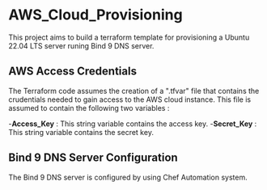# AWS_Cloud_Provisioning
This project aims to build a terraform template for provisioning a Ubuntu 22.04 LTS server runing Bind 9 DNS server.

## AWS Access Credentials
The Terraform code assumes the creation of a ".tfvar" file that contains the crudentials needed to gain access to the AWS cloud instance. This file is assumed to contain the following two variables :

-**Access_Key** : This string variable contains the access key.
-**Secret_Key** : This string variable contains the secret key.

## Bind 9 DNS Server Configuration
The Bind 9 DNS server is configured by using Chef Automation system.